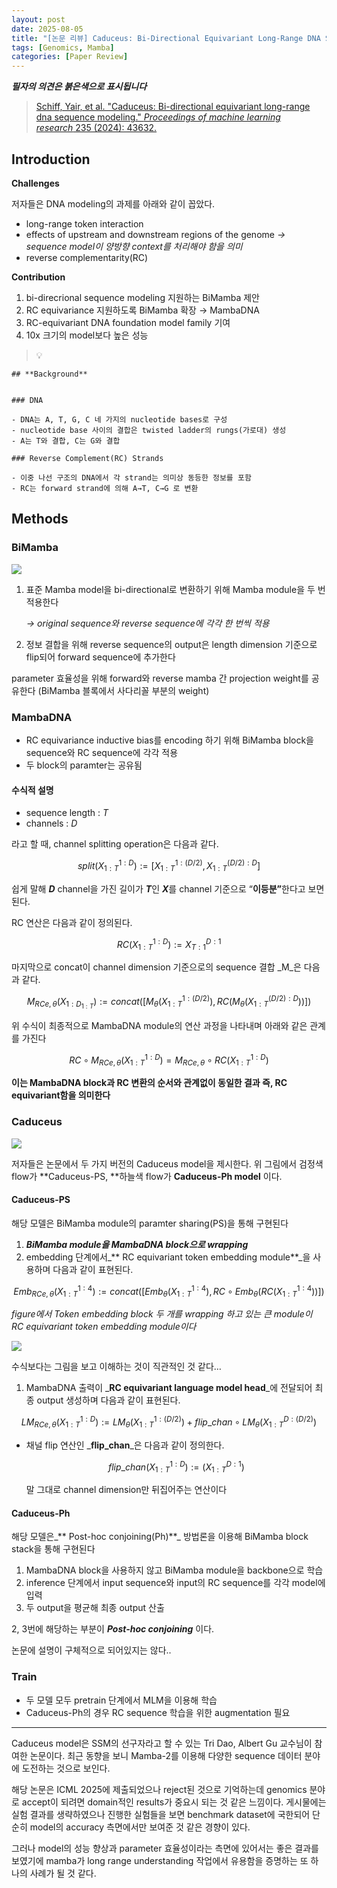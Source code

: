 ```yaml
---
layout: post
date: 2025-08-05
title: "[논문 리뷰] Caduceus: Bi-Directional Equivariant Long-Range DNA Sequence Modeling"
tags: [Genomics, Mamba]
categories: [Paper Review]
---
```


<span class="notion-red">_**필자의 의견은 붉은색으로 표시됩니다**_</span>


> [Schiff, Yair, et al. "Caduceus: Bi-directional equivariant long-range dna sequence modeling." ](https://pmc.ncbi.nlm.nih.gov/articles/PMC12189541/)[_Proceedings of machine learning research_](https://pmc.ncbi.nlm.nih.gov/articles/PMC12189541/)[ 235 (2024): 43632.](https://pmc.ncbi.nlm.nih.gov/articles/PMC12189541/)



## Introduction


**Challenges**


저자들은 DNA modeling의 과제를 아래와 같이 꼽았다.

- long-range token interaction
- effects of upstream and downstream regions of the genome 
_→ sequence model이 양방향 context를 처리해야 함을 의미_
- reverse complementarity(RC)

**Contribution**

1. bi-direcrional sequence modeling 지원하는 BiMamba 제안
1. RC equivariance 지원하도록 BiMamba 확장 → MambaDNA
1. RC-equivariant DNA foundation model family 기여
1. 10x 크기의 model보다 높은 성능

> 💡 


	## **Background**


	### DNA

	- DNA는 A, T, G, C 네 가지의 nucleotide bases로 구성
	- nucleotide base 사이의 결합은 twisted ladder의 rungs(가로대) 생성
	- A는 T와 결합, C는 G와 결합

	### Reverse Complement(RC) Strands

	- 이중 나선 구조의 DNA에서 각 strand는 의미상 동등한 정보를 포함
	- RC는 forward strand에 의해 A→T, C→G 로 변환


## Methods



### BiMamba


![](https://prod-files-secure.s3.us-west-2.amazonaws.com/542b861c-36a8-4051-84e5-8804b6728dba/2c247d59-7815-4980-99f0-8f0d21f445a7/image.png?X-Amz-Algorithm=AWS4-HMAC-SHA256&X-Amz-Content-Sha256=UNSIGNED-PAYLOAD&X-Amz-Credential=ASIAZI2LB466SJVH4PXV%2F20250828%2Fus-west-2%2Fs3%2Faws4_request&X-Amz-Date=20250828T080113Z&X-Amz-Expires=3600&X-Amz-Security-Token=IQoJb3JpZ2luX2VjEEgaCXVzLXdlc3QtMiJIMEYCIQCkw2iep3EIDxrWZRsd%2F1XE12VzyG9kjO4Ky85NdztqpAIhAJzKKRSLh%2BPjgjx%2B34ONEl%2B%2FcpHGZltUU8vk58TwmvgZKogECKH%2F%2F%2F%2F%2F%2F%2F%2F%2F%2FwEQABoMNjM3NDIzMTgzODA1IgwC9vAg3cy9phM0MCwq3ANBrtdDurd75aNo9YCoXZcluslcCFYJfZY4kIn1qQy38qprsHAZuxtCytWc%2BpHlDfEJm3HaQRz4OdsvsWeO0rUKnP4fhtDZQSG7UFq7Dpx1rPLiQ5g1UiiayjYCkTXk3XaupeWRW2wgP1cTBJBXAoqxWp%2FtEGE4HVc33qTv3oQ%2Bp6D5SMySJX%2FKjfnEYClz%2F0qfhpBAkYZnpppzsCIDX3e2CTQfnq7ki30NAI4UOeeifAl4hYTViQh0LiuTbnp4BoWYhIMMAXx88G2rlNUYHW2cES7Aa4VDe%2FIK4ZhTUyEOnu%2B%2BTHq1oEAXnop4hsi%2F2CDjQsofwyXx1%2BB40Jrtz7i9HHfI7%2BlMHrn03uk90W%2BFz%2FoGE9F5ZQ05erEwPNyBrb3%2BzEBpuk8SYlgg2cEFXHanh7PBPhuaQf1Ir%2FjsChLzh4WQgE7i%2BkNetFfzIKinh%2FM53Lo8b%2FZHpgkQY00tln3yygLne7NGS6qEbnXNCzT%2BJKsabJgdbT5fmxAqB4ZLnwoE4ztvUsbzme11cbscS2D6X25Ptgkih502uGAxKlvQAlPecGFHudrDGWQzThTByXnKxudL3TOANtYjevL1dQGPvMBegF57M6RORBdHa%2Bwso7sJyQM3PezTUE3skDDDkMDFBjqkAWFEptzIg6ET2z0GQVJxwS7qolPEo8AayRYJkI2jlFxm3tO2DlBRYvHpI0MQaK%2FGwnDKhw5Kl76lcKrQvT8OM%2BwzMZ3%2FcdJThj9RvXHJQ67yguUTSRQ2fPI%2FYwOyFPfyhR9v4YFzRIHq8k%2BI86JQ1KLBLODsAaYT8Xgemaf0HSIdxWvHqLd13OEd%2BOoUTEcJ5crwhHlj5PYEcr%2BksQKqL5RgD02G&X-Amz-Signature=257fd5e5044e78a327e3a0a449198777449e7da6666e471fc6a9147b85227f84&X-Amz-SignedHeaders=host&x-amz-checksum-mode=ENABLED&x-id=GetObject)

1. 표준 Mamba model을 bi-directional로 변환하기 위해 Mamba module을 두 번 적용한다

	_→ original sequence와 reverse sequence에 각각 한 번씩 적용_

1. 정보 결합을 위해 reverse sequence의 output은 length dimension 기준으로 flip되어 forward sequence에 추가한다

parameter 효율성을 위해 forward와 reverse mamba 간 projection weight를 공유한다 (BiMamba 블록에서 사다리꼴 부분의 weight)



### MambaDNA

- RC equivariance inductive bias를 encoding 하기 위해 BiMamba block을 sequence와 RC sequence에 각각 적용
- 두 block의 paramter는 공유됨


#### 수식적 설명

- sequence length : _T_
- channels : _D_

라고 할 때,  channel splitting operation은 다음과 같다.


$$
split(X^{1:D}_{1:T}):=[X^{1:(D/2)}_{1:T},X^{(D/2):D}_{1:T}]
$$


<span class="notion-red">쉽게 말해 </span><span class="notion-red">_**D**_</span><span class="notion-red"> channel을 가진 길이가 </span><span class="notion-red">_**T**_</span><span class="notion-red">인 </span><span class="notion-red">_**X**_</span><span class="notion-red">를 channel 기준으로 “</span><span class="notion-red">**이등분”**</span><span class="notion-red">한다고 보면 된다.</span>


RC 연산은 다음과 같이 정의된다.


$$
RC(X^{1:D}_{1:T}):=X^{D:1}_{T:1}
$$


마지막으로 concat이 channel dimension 기준으로의 sequence 결합 _M_은 다음과 같다.


$$
M_{RCe,\theta}(X_{1:D_{1:T}}):=concat([M_{\theta}(X^{1:(D/2)}_{1:T}),RC(M_{\theta}(X^{(D/2):D}_{1:T}))])
$$


위 수식이 최종적으로 MambaDNA module의 연산 과정을 나타내며 아래와 같은 관계를 가진다


$$
RC\circ M_{RCe,\theta}(X^{1:D}_{1:T}) = M_{RCe,\theta} \circ RC(X^{1:D}_{1:T})
$$


**이는 MambaDNA block과 RC 변환의 순서와 관계없이 동일한 결과 즉, RC equivariant함을 의미한다**



### Caduceus


![](https://prod-files-secure.s3.us-west-2.amazonaws.com/542b861c-36a8-4051-84e5-8804b6728dba/f94a60d7-8145-473b-aef9-7c68d3ec604a/image.png?X-Amz-Algorithm=AWS4-HMAC-SHA256&X-Amz-Content-Sha256=UNSIGNED-PAYLOAD&X-Amz-Credential=ASIAZI2LB466SJVH4PXV%2F20250828%2Fus-west-2%2Fs3%2Faws4_request&X-Amz-Date=20250828T080114Z&X-Amz-Expires=3600&X-Amz-Security-Token=IQoJb3JpZ2luX2VjEEgaCXVzLXdlc3QtMiJIMEYCIQCkw2iep3EIDxrWZRsd%2F1XE12VzyG9kjO4Ky85NdztqpAIhAJzKKRSLh%2BPjgjx%2B34ONEl%2B%2FcpHGZltUU8vk58TwmvgZKogECKH%2F%2F%2F%2F%2F%2F%2F%2F%2F%2FwEQABoMNjM3NDIzMTgzODA1IgwC9vAg3cy9phM0MCwq3ANBrtdDurd75aNo9YCoXZcluslcCFYJfZY4kIn1qQy38qprsHAZuxtCytWc%2BpHlDfEJm3HaQRz4OdsvsWeO0rUKnP4fhtDZQSG7UFq7Dpx1rPLiQ5g1UiiayjYCkTXk3XaupeWRW2wgP1cTBJBXAoqxWp%2FtEGE4HVc33qTv3oQ%2Bp6D5SMySJX%2FKjfnEYClz%2F0qfhpBAkYZnpppzsCIDX3e2CTQfnq7ki30NAI4UOeeifAl4hYTViQh0LiuTbnp4BoWYhIMMAXx88G2rlNUYHW2cES7Aa4VDe%2FIK4ZhTUyEOnu%2B%2BTHq1oEAXnop4hsi%2F2CDjQsofwyXx1%2BB40Jrtz7i9HHfI7%2BlMHrn03uk90W%2BFz%2FoGE9F5ZQ05erEwPNyBrb3%2BzEBpuk8SYlgg2cEFXHanh7PBPhuaQf1Ir%2FjsChLzh4WQgE7i%2BkNetFfzIKinh%2FM53Lo8b%2FZHpgkQY00tln3yygLne7NGS6qEbnXNCzT%2BJKsabJgdbT5fmxAqB4ZLnwoE4ztvUsbzme11cbscS2D6X25Ptgkih502uGAxKlvQAlPecGFHudrDGWQzThTByXnKxudL3TOANtYjevL1dQGPvMBegF57M6RORBdHa%2Bwso7sJyQM3PezTUE3skDDDkMDFBjqkAWFEptzIg6ET2z0GQVJxwS7qolPEo8AayRYJkI2jlFxm3tO2DlBRYvHpI0MQaK%2FGwnDKhw5Kl76lcKrQvT8OM%2BwzMZ3%2FcdJThj9RvXHJQ67yguUTSRQ2fPI%2FYwOyFPfyhR9v4YFzRIHq8k%2BI86JQ1KLBLODsAaYT8Xgemaf0HSIdxWvHqLd13OEd%2BOoUTEcJ5crwhHlj5PYEcr%2BksQKqL5RgD02G&X-Amz-Signature=e0fe9cd3a50817a28f795fcf3a0872b8c4422128b5e6a8ccaa1d4c702a66205e&X-Amz-SignedHeaders=host&x-amz-checksum-mode=ENABLED&x-id=GetObject)


저자들은 논문에서 두 가지 버전의 Caduceus model을 제시한다. 위 그림에서 검정색 flow가 **Caduceus-PS, **하늘색 flow가 **Caduceus-Ph model** 이다.



#### Caduceus-PS


해당 모델은 BiMamba module의 paramter sharing(PS)을 통해 구현된다

1. _**BiMamba module을 MambaDNA block으로 wrapping**_
1. embedding 단계에서_** RC equivariant token embedding module**_을 사용하며 다음과 같이 표현된다.

$$
Emb_{RCe,\theta}(X^{1:4}_{1:T}):=concat([Emb_{\theta}(X^{1:4}_{1:T}),RC \circ Emb_{\theta}(RC(X^{1:4}_{1:T}))])
$$


_figure에서 Token embedding block 두 개를 wrapping 하고 있는 큰 module이 RC equivariant token embedding module이다_


![](https://prod-files-secure.s3.us-west-2.amazonaws.com/542b861c-36a8-4051-84e5-8804b6728dba/b175e4da-71eb-4e91-8c23-a06dabe673c9/image.png?X-Amz-Algorithm=AWS4-HMAC-SHA256&X-Amz-Content-Sha256=UNSIGNED-PAYLOAD&X-Amz-Credential=ASIAZI2LB466SJVH4PXV%2F20250828%2Fus-west-2%2Fs3%2Faws4_request&X-Amz-Date=20250828T080115Z&X-Amz-Expires=3600&X-Amz-Security-Token=IQoJb3JpZ2luX2VjEEgaCXVzLXdlc3QtMiJIMEYCIQCkw2iep3EIDxrWZRsd%2F1XE12VzyG9kjO4Ky85NdztqpAIhAJzKKRSLh%2BPjgjx%2B34ONEl%2B%2FcpHGZltUU8vk58TwmvgZKogECKH%2F%2F%2F%2F%2F%2F%2F%2F%2F%2FwEQABoMNjM3NDIzMTgzODA1IgwC9vAg3cy9phM0MCwq3ANBrtdDurd75aNo9YCoXZcluslcCFYJfZY4kIn1qQy38qprsHAZuxtCytWc%2BpHlDfEJm3HaQRz4OdsvsWeO0rUKnP4fhtDZQSG7UFq7Dpx1rPLiQ5g1UiiayjYCkTXk3XaupeWRW2wgP1cTBJBXAoqxWp%2FtEGE4HVc33qTv3oQ%2Bp6D5SMySJX%2FKjfnEYClz%2F0qfhpBAkYZnpppzsCIDX3e2CTQfnq7ki30NAI4UOeeifAl4hYTViQh0LiuTbnp4BoWYhIMMAXx88G2rlNUYHW2cES7Aa4VDe%2FIK4ZhTUyEOnu%2B%2BTHq1oEAXnop4hsi%2F2CDjQsofwyXx1%2BB40Jrtz7i9HHfI7%2BlMHrn03uk90W%2BFz%2FoGE9F5ZQ05erEwPNyBrb3%2BzEBpuk8SYlgg2cEFXHanh7PBPhuaQf1Ir%2FjsChLzh4WQgE7i%2BkNetFfzIKinh%2FM53Lo8b%2FZHpgkQY00tln3yygLne7NGS6qEbnXNCzT%2BJKsabJgdbT5fmxAqB4ZLnwoE4ztvUsbzme11cbscS2D6X25Ptgkih502uGAxKlvQAlPecGFHudrDGWQzThTByXnKxudL3TOANtYjevL1dQGPvMBegF57M6RORBdHa%2Bwso7sJyQM3PezTUE3skDDDkMDFBjqkAWFEptzIg6ET2z0GQVJxwS7qolPEo8AayRYJkI2jlFxm3tO2DlBRYvHpI0MQaK%2FGwnDKhw5Kl76lcKrQvT8OM%2BwzMZ3%2FcdJThj9RvXHJQ67yguUTSRQ2fPI%2FYwOyFPfyhR9v4YFzRIHq8k%2BI86JQ1KLBLODsAaYT8Xgemaf0HSIdxWvHqLd13OEd%2BOoUTEcJ5crwhHlj5PYEcr%2BksQKqL5RgD02G&X-Amz-Signature=6807329c4bbea192ef3190b74f31d4ccb15f295c4a157b89f2cdb672a0835e8c&X-Amz-SignedHeaders=host&x-amz-checksum-mode=ENABLED&x-id=GetObject)


<span class="notion-red">수식보다는 그림을 보고 이해하는 것이 직관적인 것 같다…</span>

1. MambaDNA 출력이 _**RC equivariant language model head**_에 전달되어 최종 output 생성하며 다음과 같이 표현된다.

$$
LM_{RCe,\theta}(X^{1:D}_{1:T}):= LM_{\theta}(X^{1:(D/2)}_{1:T})+flip\_chan\circ LM_{\theta}(X^{D:(D/2)}_{1:T})
$$

- 채널 flip 연산인 _**flip\_chan**_은 다음과 같이 정의한다.

	$$
	flip\_chan(X^{1:D}_{1:T}):=(X^{D:1}_{1:T})
	$$


	말 그대로 channel dimension만 뒤집어주는 연산이다



#### Caduceus-Ph


해당 모델은_** Post-hoc conjoining(Ph)**_ 방법론을 이용해 BiMamba block stack을 통해 구현된다

1. MambaDNA block을 사용하지 않고 BiMamba module을 backbone으로 학습
1. inference 단계에서 input sequence와 input의 RC sequence를 각각 model에 입력
1. 두 output을 평균해 최종 output 산출

2, 3번에 해당하는 부분이 _**Post-hoc conjoining**_ 이다.


<span class="notion-red">논문에 설명이 구체적으로 되어있지는 않다..</span>



### Train

- 두 모델 모두 pretrain 단계에서 MLM을 이용해 학습
- Caduceus-Ph의 경우 RC sequence 학습을 위한 augmentation 필요

---


<span class="notion-red">Caduceus model은 SSM의 선구자라고 할 수 있는 Tri Dao, Albert Gu 교수님이 참여한 논문이다. 최근 동향을 보니 Mamba-2를 이용해 다양한 sequence 데이터 분야에 도전하는 것으로 보인다.</span>


<span class="notion-red">해당 논문은 ICML 2025에 제출되었으나 reject된 것으로 기억하는데 genomics 분야로 accept이 되려면 domain적인 results가 중요시 되는 것 같은 느낌이다. 게시물에는 실험 결과를 생략하였으나 진행한 실험들을 보면 benchmark dataset에 국한되어 단순히 model의 accuracy 측면에서만 보여준 것 같은 경향이 있다.</span>


<span class="notion-red">그러나 model의 성능 향상과 parameter 효율성이라는 측면에 있어서는 좋은 결과를 보였기에 mamba가 long range understanding 작업에서 유용함을 증명하는 또 하나의 사례가 될 것 같다.</span>

